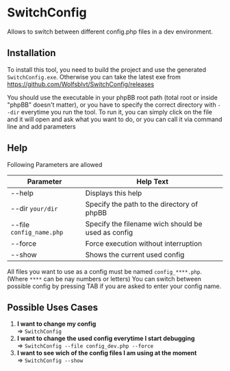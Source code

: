 # SwitchConfig
Allows to switch between different config.php files in a dev environment.

## Installation
To install this tool, you need to build the project and use the generated `SwitchConfig.exe`.
Otherwise you can take the latest exe from https://github.com/Wolfsblvt/SwitchConfig/releases

You should use the executable in your phpBB root path (total root or inside "phpBB" doesn't matter), or you have to specify the correct directory with `--dir` everytime you run the tool.
To run it, you can simply click on the file and it will open and ask what you want to do, or you can call it via command line and add parameters

## Help
Following Parameters are allowed

| Parameter | Help Text |
| --------- | --------- |
| --help | Displays this help |
| --dir `your/dir` | Specify the path to the directory of phpBB |
| --file `config_name.php` | Specify the filename wich should be used as config |
| --force | Force execution without interruption |
| --show | Shows the current used config |

All files you want to use as a config must be named `config_****.php`. (Where `****` can be nay numbers or letters)
You can switch between possible config by pressing TAB if you are asked to enter your config name.

## Possible Uses Cases
1. **I want to change my config**<br />
=> `SwitchConfig`
2. **I want to change the used config everytime I start debugging**<br />
=> `SwitchConfig --file config_dev.php --force`
3. **I want to see wich of the config files I am using at the moment**<br />
=> `SwitchConfig --show`
